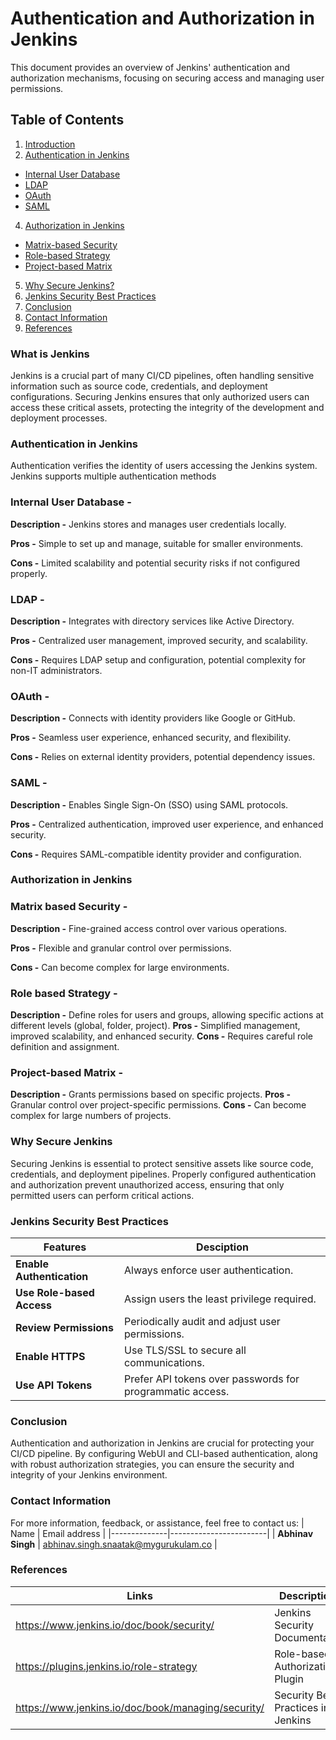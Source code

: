 # Authentication and Authorization in Jenkins

This document provides an overview of Jenkins' authentication and authorization mechanisms, focusing on securing access and managing user permissions.

## Table of Contents
1. [Introduction](#what-is-jenkins)
2. [Authentication in Jenkins](#authentication-in-jenkins)
  - [Internal User Database](#internal-user-database)
  - [LDAP](#ldap)
  - [OAuth](#oauth)
  - [SAML](#saml)
4. [Authorization in Jenkins](#authorization-in-jenkins)
  - [Matrix-based Security](#matrix-based-Security)
  - [Role-based Strategy](#role-based-strategy)
  - [Project-based Matrix](#project-based-matrix)
5. [Why Secure Jenkins?](#why-secure-jenkins)
6. [Jenkins Security Best Practices](#jenkins-security-best-practices)
7. [Conclusion](#conclusion)
8. [Contact Information](#contact-information)
9. [References](#references)

### What is Jenkins

Jenkins is a crucial part of many CI/CD pipelines, often handling sensitive information such as source code, credentials, and deployment configurations. Securing Jenkins ensures that only authorized users can access these critical assets, protecting the integrity of the development and deployment processes.


### Authentication in Jenkins

Authentication verifies the identity of users accessing the Jenkins system. Jenkins supports multiple authentication methods


### Internal User Database -

**Description -** Jenkins stores and manages user credentials locally.

**Pros -** Simple to set up and manage, suitable for smaller environments.

**Cons -** Limited scalability and potential security risks if not configured properly.

### LDAP -

**Description -** Integrates with directory services like Active Directory.

**Pros -** Centralized user management, improved security, and scalability.

**Cons -** Requires LDAP setup and configuration, potential complexity for non-IT administrators.

### OAuth -

**Description -** Connects with identity providers like Google or GitHub.

**Pros -** Seamless user experience, enhanced security, and flexibility.

**Cons -** Relies on external identity providers, potential dependency issues.

### SAML -

**Description -** Enables Single Sign-On (SSO) using SAML protocols.

**Pros -** Centralized authentication, improved user experience, and enhanced security.

**Cons -** Requires SAML-compatible identity provider and configuration.

### Authorization in Jenkins

### Matrix based Security -

**Description -** Fine-grained access control over various operations.

**Pros -** Flexible and granular control over permissions.

**Cons -** Can become complex for large environments.

### Role based Strategy -

**Description -** Define roles for users and groups, allowing specific actions at different levels (global, folder, project).
**Pros -** Simplified management, improved scalability, and enhanced security.
**Cons -** Requires careful role definition and assignment.

### Project-based Matrix -

**Description -** Grants permissions based on specific projects.
**Pros -** Granular control over project-specific permissions.
**Cons -** Can become complex for large numbers of projects.

### Why Secure Jenkins

Securing Jenkins is essential to protect sensitive assets like source code, credentials, and deployment pipelines. Properly configured authentication and authorization prevent unauthorized access, ensuring that only permitted users can perform critical actions.


### Jenkins Security Best Practices

| **Features** |     **Desciption**   |
|------------- |----------------------|
| **Enable Authentication** | Always enforce user authentication. |
| **Use Role-based Access** | Assign users the least privilege required. |
| **Review Permissions**  | Periodically audit and adjust user permissions. |
| **Enable HTTPS** |  Use TLS/SSL to secure all communications. |
| **Use API Tokens** | Prefer API tokens over passwords for programmatic access.|

 ### Conclusion
 
Authentication and authorization in Jenkins are crucial for protecting your CI/CD pipeline. By configuring WebUI and CLI-based authentication, along with robust authorization strategies, you can ensure the security and integrity of your Jenkins environment.

### Contact Information
For more information, feedback, or assistance, feel free to contact us:
| Name         | Email address          |
|--------------|------------------------|
| **Abhinav Singh**    | abhinav.singh.snaatak@mygurukulam.co  |
 
### References
| Links                                             | Descriptions                       |
|---------------------------------------------------|------------------------------------|
| https://www.jenkins.io/doc/book/security/ |Jenkins Security Documentation |
|https://plugins.jenkins.io/role-strategy| Role-based Authorization Plugin |
| https://www.jenkins.io/doc/book/managing/security/ |Security Best Practices in Jenkins|
